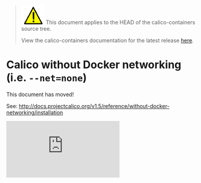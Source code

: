 <!--- master only -->
> ![warning](../../images/warning.png) This document applies to the HEAD of the calico-containers source tree.
>
> View the calico-containers documentation for the latest release [here](https://github.com/projectcalico/calico-containers/blob/v0.22.0/README.md).
<!--- else
> You are viewing the calico-containers documentation for release **release**.
<!--- end of master only -->

# Calico without Docker networking (i.e. `--net=none`)

This document has moved!

See: http://docs.projectcalico.org/v1.5/reference/without-docker-networking/installation

[![Analytics](https://calico-ga-beacon.appspot.com/UA-52125893-3/calico-containers/docs/calico-with-docker/without-docker-networking/README.md?pixel)](https://github.com/igrigorik/ga-beacon)
